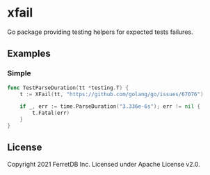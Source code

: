 # xfail

Go package providing testing helpers for expected tests failures.

## Examples

### Simple

```go
func TestParseDuration(tt *testing.T) {
	t := XFail(tt, "https://github.com/golang/go/issues/67076")

	if _, err := time.ParseDuration("3.336e-6s"); err != nil {
		t.Fatal(err)
	}
}
```

## License

Copyright 2021 FerretDB Inc. Licensed under Apache License v2.0.

